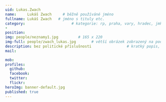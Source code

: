 ```yaml
---
uid: Lukas.Zwach
name:     Lukáš Zwach     # běžně používáné jméno
fullname: Lukáš Zwach   # jméno s tituly etc.
category:                     # kategorie: rp, praha, vary, hradec, jmk, senat
- 
position:
img: people/neznamy1.jpg         # 165 x 220
img-full: people/zwach_lukas.jpg       # větší obrázek zobrazený na podrobném profilu
description: bez politické příslušnosti                # kratký popis, max 160 znaků
mail:

mob:   
profiles: 
  github: 
  facebook:      
  twitter:        
  flickr:       
heroImg: banner-default.jpg
published: true
---
```

